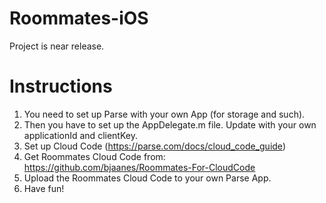 Roommates-iOS
=============

Project is near release.


Instructions
============
1. You need to set up Parse with your own App (for storage and such).
2. Then you have to set up the AppDelegate.m file. Update with your own applicationId and clientKey.
3. Set up Cloud Code (https://parse.com/docs/cloud_code_guide)
4. Get Roommates Cloud Code from: https://github.com/bjaanes/Roommates-For-CloudCode
5. Upload the Roommates Cloud Code to your own Parse App.
6. Have fun!



